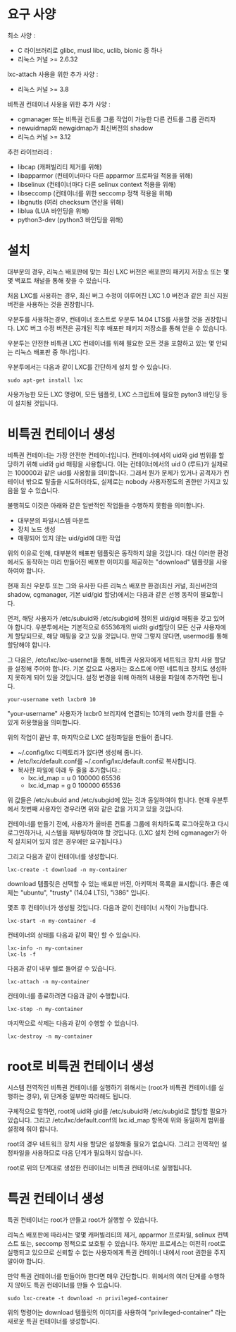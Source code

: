 # 요구 사양

최소 사양 :

 * C 라이브러리로 glibc, musl libc, uclib, bionic 중 하나
 * 리눅스 커널 >= 2.6.32

lxc-attach 사용을 위한 추가 사양 :

 * 리눅스 커널 >= 3.8

비특권 컨테이너 사용을 위한 추가 사양 :

 * cgmanager 또는 비특권 컨트롤 그룹 작업이 가능한 다른 컨트롤 그룹 관리자
 * newuidmap와 newgidmap가 최신버전의 shadow
 * 리눅스 커널 >= 3.12

추천 라이브러리 :

 * libcap (캐퍼빌리티 제거를 위해)
 * libapparmor (컨테이너마다 다른 apparmor 프로파일 적용을 위해)
 * libselinux (컨테이너마다 다른 selinux context 적용을 위해)
 * libseccomp (컨테이너를 위한 seccomp 정책 적용을 위해)
 * libgnutls (여러 checksum 연산을 위해)
 * liblua (LUA 바인딩을 위해)
 * python3-dev (python3 바인딩을 위해)

# 설치

대부분의 경우, 리눅스 배포판에 맞는 최신 LXC 버전은 배포판의 패키지 저장소 또는 몇몇 백포트 채널을 통해 찾을 수 있습니다.

처음 LXC를 사용하는 경우, 최신 버그 수정이 이루어진 LXC 1.0 버전과 같은 최신 지원 버전을 사용하는 것을 권장합니다.

우분투를 사용하는경우, 컨테이너 호스트로 우분투 14.04 LTS를 사용할 것을 권장합니다. LXC 버그 수정 버전은 공개된 직후 배포판 패키지 저장소를 통해 얻을 수 있습니다.

우분투는 안전한 비특권 LXC 컨테이너를 위해 필요한 모든 것을 포함하고 있는 몇 안되는 리눅스 배포판 중 하나입니다.

우분투에서는 다음과 같이 LXC를 간단하게 설치 할 수 있습니다.

    sudo apt-get install lxc

사용가능한 모든 LXC 명령어, 모든 템플릿, LXC 스크립트에 필요한 pyton3 바인딩 등이 설치될 것입니다.

# 비특권 컨테이너 생성

비특권 컨테이너는 가장 안전한 컨테이너입니다.
컨테이너에서의 uid와 gid 범위를 할당하기 위해 uid와 gid 매핑을 사용합니다.
이는 컨테이너에서의 uid 0 (루트)가 실제로는 100000과 같은 uid를 사용함을 의미합니다. 그래서 뭔가 문제가 있거나 공격자가 컨테이너 밖으로 탈출을 시도하더라도, 실제로는 nobody 사용자정도의 권한만 가지고 있음을 알 수 있습니다.

불행히도 이것은 아래와 같은 일반적인 작업들을 수행하지 못함을 의미합니다.

  * 대부분의 파일시스템 마운트
  * 장치 노드 생성
  * 매핑되어 있지 않는 uid/gid에 대한 작업

위의 이유로 인해, 대부분의 배포판 템플릿은 동작하지 않을 것입니다. 대신 이러한 환경에서도 동작하는 미리 만들어진 배포판 이미지를 제공하는 "download" 템플릿을 사용하여야 합니다.

현재 최신 우분투 또는 그와 유사한 다른 리눅스 배포판 환경(최신 커널, 최신버전의 shadow, cgmanager, 기본 uid/gid 할당)에서는 다음과 같은 선행 동작이 필요합니다.

먼저, 해당 사용자가 /etc/subuid와 /etc/subgid에 정의된 uid/gid 매핑을 갖고 있어야 합니다.
우분투에서는 기본적으로 65536개의 uid와 gid할당이 모든 신규 사용자에게 할당되므로, 해당 매핑을 갖고 있을 것입니다. 만약 그렇지 않다면, usermod를 통해 할당해야 합니다.

그 다음은, /etc/lxc/lxc-usernet을 통해, 비특권 사용자에게 네트워크 장치 사용 할당을 설정해 주어야 합니다. 기본 값으로 사용자는 호스트에 어떤 네트워크 장치도 생성하지 못하게 되어 있을 것입니다. 설정 변경을 위해 아래의 내용을 파일에 추가하면 됩니다.

    your-username veth lxcbr0 10

"your-username" 사용자가 lxcbr0 브리지에 연결되는 10개의 veth 장치를 만들 수 있게 허용했음을 의미합니다.

위의 작업이 끝난 후, 마지막으로 LXC 설정파일을 만들어 줍니다.

 *  ~/.config/lxc 디렉토리가 없다면 생성해 줍니다.
 * /etc/lxc/default.conf를 ~/.config/lxc/default.conf로 복사합니다.
 * 복사한 파일에 아래 두 줄을 추가합니다.:
    * lxc.id_map = u 0 100000 65536
    * lxc.id_map = g 0 100000 65536

위 값들은 /etc/subuid and /etc/subgid에 있는 것과 동일하여야 합니다. 현재 우분투에서 첫번째 사용자인 경우라면 위와 같은 값을 가지고 있을 것입니다.

컨테이너를 만들기 전에, 사용자가 올바른 컨트롤 그룹에 위치하도록 로그아웃하고 다시 로그인하거나, 시스템을 재부팅하여야 할 것입니다.
(LXC 설치 전에 cgmanager가 아직 설치되어 있지 않은 경우에만 요구됩니다.)

그리고 다음과 같이 컨테이너를 생성합니다.

    lxc-create -t download -n my-container

download 템플릿은 선택할 수 있는 배포판 버전, 아키텍처 목록을 표시합니다. 좋은 예제는 "ubuntu", "trusty" (14.04 LTS), "i386" 입니다.

몇초 후 컨테이너가 생성될 것입니다. 다음과 같이 컨테이너 시작이 가능합니다.

    lxc-start -n my-container -d

컨테이너의 상태를 다음과 같이 확인 할 수 있습니다.

    lxc-info -n my-container
    lxc-ls -f

다음과 같이 내부 쉘로 들어갈 수 있습니다.

    lxc-attach -n my-container

컨테이너를 종료하려면 다음과 같이 수행합니다.

    lxc-stop -n my-container

마지막으로 삭제는 다음과 같이 수행할 수 있습니다.

    lxc-destroy -n my-container

# root로 비특권 컨테이너 생성

시스템 전역적인 비특권 컨테이너를 실행하기 위해서는 (root가 비특권 컨테이너를 실행하는 경우), 위 단계중 일부만 따라해도 됩니다.

구체적으로 말하면, root에 uid와 gid를 /etc/subuid와 /etc/subgid로 할당할 필요가 있습니다.
그리고 /etc/lxc/default.conf의 lxc.id\_map 항목에 위와 동일하게 범위를 설정해 줘야 합니다.

root의 경우 네트워크 장치 사용 할당은 설정해줄 필요가 없습니다. 그리고 전역적인 설정파일을 사용하므로 다음 단계가 필요하지 않습니다.

root로 위의 단계대로 생성한 컨테이너는 비특권 컨테이너로 실행됩니다.

# 특권 컨테이너 생성

특권 컨테이너는 root가 만들고 root가 실행할 수 있습니다.

리눅스 배포판에 따라서는 몇몇 캐퍼빌리티의 제거, apparmor 프로파일, selinux 컨텍스트 또는, seccomp 정책으로 보호될 수 있습니다. 하지만 프로세스는 여전히 root로 실행되고 있으므로 신뢰할 수 없는 사용자에게 특권 컨테이너 내에서 root 권한을 주지 말아야 합니다.

만약 특권 컨테이너를 만들어야 한다면 매우 간단합니다. 위에서의 여러 단계를 수행하지 않아도 특권 컨테이너를 만들 수 있습니다.

    sudo lxc-create -t download -n privileged-container

위의 명령어는 download 템플릿의 이미지를 사용하여 "privileged-container" 라는 새로운 특권 컨테이너를 생성합니다.
